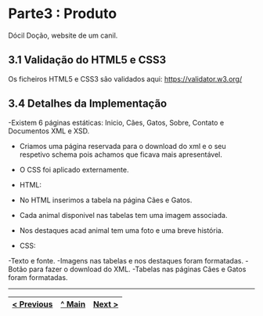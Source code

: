 # Parte3 : Produto

Dócil Doção, website de um canil.

## 3.1 Validação do HTML5 e CSS3 

Os ficheiros HTML5 e CSS3 são validados aqui: https://validator.w3.org/

## 3.4 Detalhes da Implementação
-Existem 6 páginas estáticas: Inicio, Cães, Gatos, Sobre, Contato e Documentos XML e XSD.
- Criamos uma página reservada para o download do xml e o seu respetivo schema pois achamos que ficava mais apresentável.
- O CSS foi aplicado externamente.
  
- HTML:
  
- No HTML inserimos a tabela na página Cães e Gatos.
- Cada animal disponivel nas tabelas tem uma imagem associada.
- Nos destaques acad animal tem uma foto e uma breve história.
  
- CSS:
  
-Texto e fonte.
-Imagens nas tabelas e nos destaques foram formatadas.
-Botão para fazer o download do XML.
-Tabelas nas páginas Cães e Gatos foram formatadas.
  

---
[< Previous](Parte2.md) | [^ Main](../../../) | [Next >](TI.pdf)
:--- | :---: | ---: 
